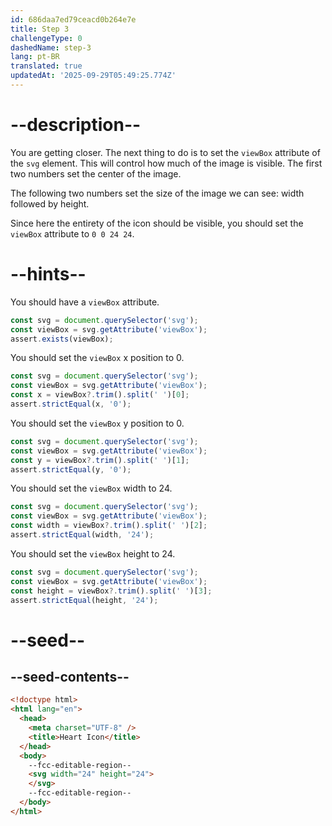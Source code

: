 ```yaml
---
id: 686daa7ed79ceacd0b264e7e
title: Step 3
challengeType: 0
dashedName: step-3
lang: pt-BR
translated: true
updatedAt: '2025-09-29T05:49:25.774Z'
---
```


# --description--

You are getting closer. The next thing to do is to set the `viewBox` attribute of the `svg` element. This will
control how much of the image is visible. The first two numbers set the center of the image.

The following two numbers set the size of the image we can see: width followed by height.

Since here the entirety of the icon should be visible, you should set the `viewBox` attribute to `0 0 24 24`.

# --hints--

You should have a `viewBox` attribute.

```js
const svg = document.querySelector('svg');
const viewBox = svg.getAttribute('viewBox');
assert.exists(viewBox);
```

You should set the `viewBox` x position to 0.

```js
const svg = document.querySelector('svg');
const viewBox = svg.getAttribute('viewBox');
const x = viewBox?.trim().split(' ')[0];
assert.strictEqual(x, '0');
```

You should set the `viewBox` y position to 0.

```js
const svg = document.querySelector('svg');
const viewBox = svg.getAttribute('viewBox');
const y = viewBox?.trim().split(' ')[1];
assert.strictEqual(y, '0');
```

You should set the `viewBox` width to 24.

```js
const svg = document.querySelector('svg');
const viewBox = svg.getAttribute('viewBox');
const width = viewBox?.trim().split(' ')[2];
assert.strictEqual(width, '24');
```

You should set the `viewBox` height to 24.

```js
const svg = document.querySelector('svg');
const viewBox = svg.getAttribute('viewBox');
const height = viewBox?.trim().split(' ')[3];
assert.strictEqual(height, '24');
```

# --seed--

## --seed-contents--

```html
<!doctype html>
<html lang="en">
  <head>
    <meta charset="UTF-8" />
    <title>Heart Icon</title>
  </head>
  <body>
    --fcc-editable-region--
    <svg width="24" height="24">
    </svg>
    --fcc-editable-region--
  </body>
</html>
```

